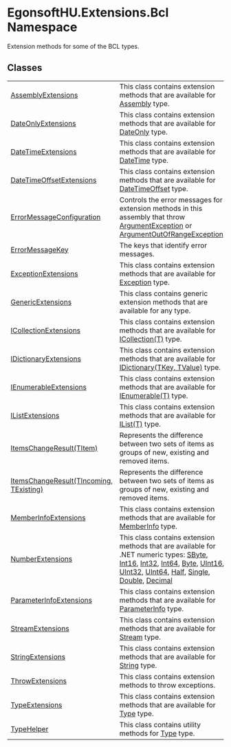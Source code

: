# EgonsoftHU.Extensions.Bcl Namespace


Extension methods for some of the BCL types.



## Classes
<table>
<tr>
<td><a href="T_EgonsoftHU_Extensions_Bcl_AssemblyExtensions.md">AssemblyExtensions</a></td>
<td>This class contains extension methods that are available for <a href="https://learn.microsoft.com/dotnet/api/system.reflection.assembly" target="_blank" rel="noopener noreferrer">Assembly</a> type.</td></tr>
<tr>
<td><a href="T_EgonsoftHU_Extensions_Bcl_DateOnlyExtensions.md">DateOnlyExtensions</a></td>
<td>This class contains extension methods that are available for <a href="https://learn.microsoft.com/dotnet/api/system.dateonly" target="_blank" rel="noopener noreferrer">DateOnly</a> type.</td></tr>
<tr>
<td><a href="T_EgonsoftHU_Extensions_Bcl_DateTimeExtensions.md">DateTimeExtensions</a></td>
<td>This class contains extension methods that are available for <a href="https://learn.microsoft.com/dotnet/api/system.datetime" target="_blank" rel="noopener noreferrer">DateTime</a> type.</td></tr>
<tr>
<td><a href="T_EgonsoftHU_Extensions_Bcl_DateTimeOffsetExtensions.md">DateTimeOffsetExtensions</a></td>
<td>This class contains extension methods that are available for <a href="https://learn.microsoft.com/dotnet/api/system.datetimeoffset" target="_blank" rel="noopener noreferrer">DateTimeOffset</a> type.</td></tr>
<tr>
<td><a href="T_EgonsoftHU_Extensions_Bcl_ErrorMessageConfiguration.md">ErrorMessageConfiguration</a></td>
<td>Controls the error messages for extension methods in this assembly that throw <a href="https://learn.microsoft.com/dotnet/api/system.argumentexception" target="_blank" rel="noopener noreferrer">ArgumentException</a> or <a href="https://learn.microsoft.com/dotnet/api/system.argumentoutofrangeexception" target="_blank" rel="noopener noreferrer">ArgumentOutOfRangeException</a>.</td></tr>
<tr>
<td><a href="T_EgonsoftHU_Extensions_Bcl_ErrorMessageKey.md">ErrorMessageKey</a></td>
<td>The keys that identify error messages.</td></tr>
<tr>
<td><a href="T_EgonsoftHU_Extensions_Bcl_ExceptionExtensions.md">ExceptionExtensions</a></td>
<td>This class contains extension methods that are available for <a href="https://learn.microsoft.com/dotnet/api/system.exception" target="_blank" rel="noopener noreferrer">Exception</a> type.</td></tr>
<tr>
<td><a href="T_EgonsoftHU_Extensions_Bcl_GenericExtensions.md">GenericExtensions</a></td>
<td>This class contains generic extension methods that are available for any type.</td></tr>
<tr>
<td><a href="T_EgonsoftHU_Extensions_Bcl_ICollectionExtensions.md">ICollectionExtensions</a></td>
<td>This class contains extension methods that are available for <a href="https://learn.microsoft.com/dotnet/api/system.collections.generic.icollection-1" target="_blank" rel="noopener noreferrer">ICollection(T)</a> type.</td></tr>
<tr>
<td><a href="T_EgonsoftHU_Extensions_Bcl_IDictionaryExtensions.md">IDictionaryExtensions</a></td>
<td>This class contains extension methods that are available for <a href="https://learn.microsoft.com/dotnet/api/system.collections.generic.idictionary-2" target="_blank" rel="noopener noreferrer">IDictionary(TKey, TValue)</a> type.</td></tr>
<tr>
<td><a href="T_EgonsoftHU_Extensions_Bcl_IEnumerableExtensions.md">IEnumerableExtensions</a></td>
<td>This class contains extension methods that are available for <a href="https://learn.microsoft.com/dotnet/api/system.collections.generic.ienumerable-1" target="_blank" rel="noopener noreferrer">IEnumerable(T)</a> type.</td></tr>
<tr>
<td><a href="T_EgonsoftHU_Extensions_Bcl_IListExtensions.md">IListExtensions</a></td>
<td>This class contains extension methods that are available for <a href="https://learn.microsoft.com/dotnet/api/system.collections.generic.ilist-1" target="_blank" rel="noopener noreferrer">IList(T)</a> type.</td></tr>
<tr>
<td><a href="T_EgonsoftHU_Extensions_Bcl_ItemsChangeResult_1.md">ItemsChangeResult(TItem)</a></td>
<td>Represents the difference between two sets of items as groups of new, existing and removed items.</td></tr>
<tr>
<td><a href="T_EgonsoftHU_Extensions_Bcl_ItemsChangeResult_2.md">ItemsChangeResult(TIncoming, TExisting)</a></td>
<td>Represents the difference between two sets of items as groups of new, existing and removed items.</td></tr>
<tr>
<td><a href="T_EgonsoftHU_Extensions_Bcl_MemberInfoExtensions.md">MemberInfoExtensions</a></td>
<td>This class contains extension methods that are available for <a href="https://learn.microsoft.com/dotnet/api/system.reflection.memberinfo" target="_blank" rel="noopener noreferrer">MemberInfo</a> type.</td></tr>
<tr>
<td><a href="T_EgonsoftHU_Extensions_Bcl_NumberExtensions.md">NumberExtensions</a></td>
<td>This class contains extension methods that are available for .NET numeric types: <a href="https://learn.microsoft.com/dotnet/api/system.sbyte" target="_blank" rel="noopener noreferrer">SByte</a>, <a href="https://learn.microsoft.com/dotnet/api/system.int16" target="_blank" rel="noopener noreferrer">Int16</a>, <a href="https://learn.microsoft.com/dotnet/api/system.int32" target="_blank" rel="noopener noreferrer">Int32</a>, <a href="https://learn.microsoft.com/dotnet/api/system.int64" target="_blank" rel="noopener noreferrer">Int64</a>, <a href="https://learn.microsoft.com/dotnet/api/system.byte" target="_blank" rel="noopener noreferrer">Byte</a>, <a href="https://learn.microsoft.com/dotnet/api/system.uint16" target="_blank" rel="noopener noreferrer">UInt16</a>, <a href="https://learn.microsoft.com/dotnet/api/system.uint32" target="_blank" rel="noopener noreferrer">UInt32</a>, <a href="https://learn.microsoft.com/dotnet/api/system.uint64" target="_blank" rel="noopener noreferrer">UInt64</a>, <a href="https://learn.microsoft.com/dotnet/api/system.half" target="_blank" rel="noopener noreferrer">Half</a>, <a href="https://learn.microsoft.com/dotnet/api/system.single" target="_blank" rel="noopener noreferrer">Single</a>, <a href="https://learn.microsoft.com/dotnet/api/system.double" target="_blank" rel="noopener noreferrer">Double</a>, <a href="https://learn.microsoft.com/dotnet/api/system.decimal" target="_blank" rel="noopener noreferrer">Decimal</a></td></tr>
<tr>
<td><a href="T_EgonsoftHU_Extensions_Bcl_ParameterInfoExtensions.md">ParameterInfoExtensions</a></td>
<td>This class contains extension methods that are available for <a href="https://learn.microsoft.com/dotnet/api/system.reflection.parameterinfo" target="_blank" rel="noopener noreferrer">ParameterInfo</a> type.</td></tr>
<tr>
<td><a href="T_EgonsoftHU_Extensions_Bcl_StreamExtensions.md">StreamExtensions</a></td>
<td>This class contains extension methods that are available for <a href="https://learn.microsoft.com/dotnet/api/system.io.stream" target="_blank" rel="noopener noreferrer">Stream</a> type.</td></tr>
<tr>
<td><a href="T_EgonsoftHU_Extensions_Bcl_StringExtensions.md">StringExtensions</a></td>
<td>This class contains extension methods that are available for <a href="https://learn.microsoft.com/dotnet/api/system.string" target="_blank" rel="noopener noreferrer">String</a> type.</td></tr>
<tr>
<td><a href="T_EgonsoftHU_Extensions_Bcl_ThrowExtensions.md">ThrowExtensions</a></td>
<td>This class contains extension methods to throw exceptions.</td></tr>
<tr>
<td><a href="T_EgonsoftHU_Extensions_Bcl_TypeExtensions.md">TypeExtensions</a></td>
<td>This class contains extension methods that are available for <a href="https://learn.microsoft.com/dotnet/api/system.type" target="_blank" rel="noopener noreferrer">Type</a> type.</td></tr>
<tr>
<td><a href="T_EgonsoftHU_Extensions_Bcl_TypeHelper.md">TypeHelper</a></td>
<td>This class contains utility methods for <a href="https://learn.microsoft.com/dotnet/api/system.type" target="_blank" rel="noopener noreferrer">Type</a> type.</td></tr>
</table>